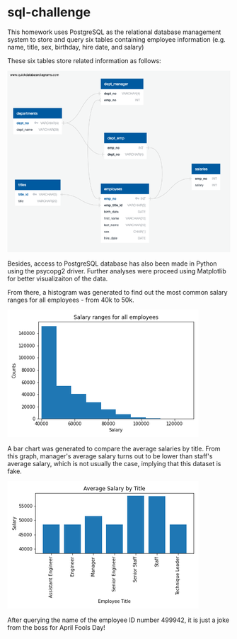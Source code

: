 # sql-challenge

This homework uses PostgreSQL as the relational database management system to store and query six tables containing employee information (e.g. name, title, sex, birthday, hire date, and salary)

These six tables store related information as follows:

![ERD_diagram.png](images/ERD_diagram.png)

Besides, access to PostgreSQL database has also been made in Python using the psycopg2 driver. Further analyses were proceed using Matplotlib for better visualizaiton of the data.

From there, a histogram was generated to find out the most common salary ranges for all employees - from 40k to 50k.

![salary_ranges.png](images/salary_ranges.png)

A bar chart was generated to compare the average salaries by title. From this graph, manager's average salary turns out to be lower than staff's average salary, which is not usually the case, implying that this dataset is fake.

![salary_by_title.png](images/salary_by_title.png)

After querying the name of the employee ID number 499942, it is just a joke from the boss for April Fools Day!
